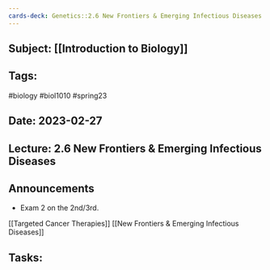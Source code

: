 ```yaml
---
cards-deck: Genetics::2.6 New Frontiers & Emerging Infectious Diseases
---
```

## Subject: [[Introduction to Biology]]
## Tags:
#biology #biol1010 #spring23 
## Date: 2023-02-27
## Lecture: 2.6 New Frontiers & Emerging Infectious Diseases

## Announcements
- Exam 2 on the 2nd/3rd.

[[Targeted Cancer Therapies]]
[[New Frontiers & Emerging Infectious Diseases]]


## Tasks:
